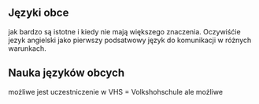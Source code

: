 ## Języki obce

jak bardzo są istotne i kiedy nie mają większego znaczenia.
Oczywiśćie jezyk angielski jako pierwszy podsatwowy język do komunikacji w różnych 
warunkach.

## Nauka języków obcych 

możliwe jest uczestniczenie w VHS = Volkshohschule
ale możliwe